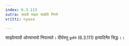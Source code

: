```yaml
---
index: 6.3.113
sutra: साढ्यै सढ्वा साढेति निगमे
vritti: nyasa

---
```

साढ्वेत्यादौ ओत्त्वाभावो निपात्यते। दीर्घस्तु `ढ्रलोपे` (6.3.111) इत्यादिनैव सिद्धः।।